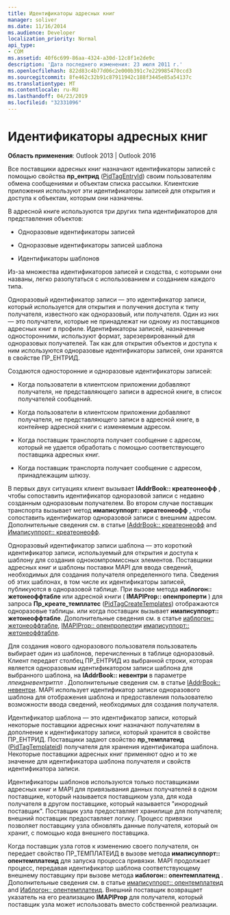 ```yaml
---
title: Идентификаторы адресных книг
manager: soliver
ms.date: 11/16/2014
ms.audience: Developer
localization_priority: Normal
api_type:
- COM
ms.assetid: 40f6c699-86aa-4324-a30d-12c8f1e2de9c
description: 'Дата последнего изменения: 23 июля 2011 г.'
ms.openlocfilehash: 822d83c4b77d06c2e000b391c7e229985470ccd3
ms.sourcegitcommit: 8fe462c32b91c87911942c188f3445e85a54137c
ms.translationtype: MT
ms.contentlocale: ru-RU
ms.lasthandoff: 04/23/2019
ms.locfileid: "32331096"
---
```

# <a name="address-book-identifiers"></a>Идентификаторы адресных книг

  
  
**Область применения**: Outlook 2013 | Outlook 2016 
  
Все поставщики адресных книг назначают идентификаторы записей с помощью свойства **пр_ентрид** ([PidTagEntryId](pidtagentryid-canonical-property.md)) своим пользователям обмена сообщениями и объектам списка рассылки. Клиентские приложения используют эти идентификаторы записей для открытия и доступа к объектам, которым они назначены.
  
В адресной книге используются три других типа идентификаторов для представления объектов:
  
- Одноразовые идентификаторы записей
    
- Одноразовые идентификаторы записей шаблона
    
- Идентификаторы шаблонов
    
Из-за множества идентификаторов записей и сходства, с которыми они названы, легко разопутаться с использованием и созданием каждого типа. 
  
Одноразовый идентификатор записи — это идентификатор записи, который используется для открытия и получения доступа к типу получателя, известного как одноразовый, или получателя. Один из них — это получатели, которые не принадлежат ни одному из поставщиков адресных книг в профиле. Идентификаторы записей, назначенные односторонними, используют формат, зарезервированный для одноразовых получателей. Так как для открытия объектов и доступа к ним используются одноразовые идентификаторы записей, они хранятся в свойстве ПР_ЕНТРИД.
  
Создаются односторонние и одноразовые идентификаторы записей:
  
- Когда пользователи в клиентском приложении добавляют получателя, не представляющего записи в адресной книге, в список получателей сообщений.
    
- Когда пользователи в клиентском приложении добавляют получателя, не представляющего записи в адресной книге, в контейнер адресной книги с изменяемым адресом.
    
- Когда поставщик транспорта получает сообщение с адресом, который не удается обработать с помощью соответствующего поставщика адресных книг.
    
- Когда поставщик транспорта получает сообщение с адресом, принадлежащим шлюзу.
    
В первых двух ситуациях клиент вызывает **IAddrBook:: креатеонеофф** , чтобы сопоставить идентификатор одноразовой записи с недавно созданным одноразовым получателем. Во втором случае поставщик транспорта вызывает метод **имаписуппорт:: креатеонеофф** , чтобы сопоставить идентификатор одноразовой записи с внешним адресом. Дополнительные сведения см. в статье [IAddrBook:: креатеонеофф](iaddrbook-createoneoff.md) and [Имаписуппорт:: креатеонеофф](imapisupport-createoneoff.md).
  
Одноразовый идентификатор записи шаблона — это короткий идентификатор записи, используемый для открытия и доступа к шаблону для создания однокомпромиссных элементов. Поставщики адресных книг и шаблоны поставки MAPI для ввода сведений, необходимых для создания получателя определенного типа. Сведения об этих шаблонах, в том числе их идентификаторы записей, публикуются в одноразовой таблице. При вызове метода **иаблогон:: жетонеоффтабле** или адресной книги ( **IMAPIProp:: опенпроперти** ) для запроса **Пр_креате_темплатес** ([PidTagCreateTemplates](pidtagcreatetemplates-canonical-property.md)) отображаются одноразовые таблицы. или когда поставщик вызывает **имаписуппорт:: жетонеоффтабле**. Дополнительные сведения см. в статье [иаблогон:: жетонеоффтабле](iablogon-getoneofftable.md), [IMAPIProp:: опенпроперти](imapiprop-openproperty.md)и [имаписуппорт:: жетонеоффтабле](imapisupport-getoneofftable.md).
  
Для создания нового одноразового пользователя пользователь выбирает один из шаблонов, перечисленных в таблице одноразовый. Клиент передает столбец ПР_ЕНТРИД из выбранной строки, которая является одноразовым идентификатором записи шаблона для выбранного шаблона, на **IAddrBook:: невентри** в параметре _лпеидневентритпл_ . Дополнительные сведения см. в статье [IAddrBook:: невентри](iaddrbook-newentry.md). MAPI использует идентификатор записи одноразового шаблона для отображения шаблона и предоставления пользователю возможности ввода сведений, необходимых для создания получателя. 
  
Идентификатор шаблона — это идентификатор записи, который некоторые поставщики адресных книг назначают получателям в дополнение к идентификатору записи, который хранится в свойстве ПР_ЕНТРИД. Поставщики задают свойство **пр_темплатеид** ([PidTagTemplateid](pidtagtemplateid-canonical-property.md)) получателя для хранения идентификатора шаблона. Некоторые поставщики адресных книг применяют одно и то же значение для идентификатора шаблона получателя и свойств идентификатора записи.
  
Идентификаторы шаблонов используются только поставщиками адресных книг и MAPI для привязывания данных получателей в одном поставщике, который называется поставщиком узла, для кода получателя в другом поставщике, который называется "инородный поставщик". Поставщик узла предоставляет хранилище для получателя; внешний поставщик предоставляет логику. Процесс привязки позволяет поставщику узла обновлять данные получателя, который он хранит, с помощью кода внешнего поставщика.
  
Когда поставщик узла готов к изменению своего получателя, он передает свойство ПР_ТЕМПЛАТЕИД в вызове метода **имаписуппорт:: опентемплатеид** для запуска процесса привязки. MAPI продолжает процесс, передавая идентификатор шаблона соответствующему внешнему поставщику при вызове метода **иаблогон:: опентемплатеид** . Дополнительные сведения см. в статье [имаписуппорт:: опентемплатеид](imapisupport-opentemplateid.md) and [Иаблогон:: опентемплатеид](iablogon-opentemplateid.md). Внешний поставщик возвращает указатель на его реализацию **IMAPIProp** для получателя, который поставщик узла может использовать вместо собственной реализации. 
  

